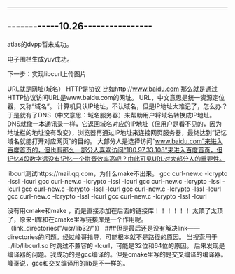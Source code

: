 ---------------------------------
------------10.26----------------
---------------------------------
atlas的dvpp暂未成功。


电子围栏生成yuv成功。

下一步：实现libcurl上传图片

URL就是网址(域名）
HTTP是协议
比如http://www.baidu.com
那么就是通过HTTP协议访问URL是www.baidu.com的网址。
URL，中文意思是统一资源定位器，又称“域名”。
计算机只认IP地址，不认域名，但是IP地址太难记了，怎么办？于是就有了DNS（中文意思：域名服务器）来帮助用户将域名转换成IP地址。
DNS就像一本通讯录一样，它返回域名对应的IP地址（但用户是看不见的，因为地址栏的地址没有改变），浏览器再通过IP地址来连接网页服务器，最终达到“记忆域名就能打开对应网页”的目的。
大部分人是选择访问“www.baidu.com”来进入百度首页的，但也有那么一部分人喜欢访问“180.97.33.108”来进入百度首页，但记忆4段数字远没有记忆一个拼音效率高吧？由此可见URL对大部分人的重要性。

libcurl测试https://mail.qq.com，为什么make不出来。
gcc curl-new.c -lcrypto -lssl -lcurl
gcc curl-new.c -lcrypto -lssl -lcurl
gcc curl-new.c -lcrypto -lssl -lcurl
gcc curl-new.c -lcrypto -lssl -lcurl
gcc curl-new.c -lcrypto -lssl -lcurl
gcc curl-new.c -lcrypto -lssl -lcurl
gcc curl-new.c -lcrypto -lssl -lcurl

没有用cmake和make ，而是直接添加在后面的链接库！！！！！！
太顶了太顶了，原来-l库和在cmake里写链接库是一个作用呢。（link_directories("/usr/lib32/")）
###但是最后还是没有解决link——directories的问题。经过峰哥指导，可能根本就不是路径的原因。
当搜索用于 ../lib/libcurl.so 时跳过不兼容的 -lcurl，可能是32位和64位的原因。
后来发现是编译器的问题。我成功的是gcc编译的。但是cmake里写的是交叉编译的编译器。峰哥说，gcc和交叉编译用的lib是不一样的。


